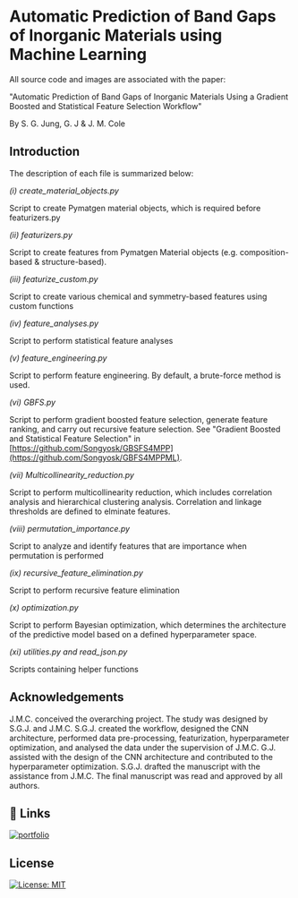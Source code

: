 # Automatic Prediction of Band Gaps of Inorganic Materials using Machine Learning

All source code and images are associated with the paper:

"Automatic Prediction of Band Gaps of Inorganic Materials Using a Gradient Boosted and Statistical Feature Selection Workflow" 

By S. G. Jung, G. J & J. M. Cole



## Introduction

The description of each file is summarized below:


*(i) create_material_objects.py*

Script to create Pymatgen material objects, which is required before featurizers.py

*(ii) featurizers.py*

Script to create features from Pymatgen Material objects (e.g. composition-based & structure-based). 

*(iii) featurize_custom.py*

Script to create various chemical and symmetry-based features using custom functions

*(iv) feature_analyses.py*

Script to perform statistical feature analyses

*(v) feature_engineering.py*

Script to perform feature engineering. By default, a brute-force method is used.

*(vi) GBFS.py*

Script to perform gradient boosted feature selection, generate feature ranking, and carry out recursive feature selection. See "Gradient Boosted and Statistical Feature Selection" in [https://github.com/Songyosk/GBSFS4MPP](https://github.com/Songyosk/GBFS4MPPML).

*(vii) Multicollinearity_reduction.py*

Script to perform multicollinearity reduction, which includes correlation analysis and hierarchical clustering analysis. Correlation and linkage thresholds are defined to elminate features. 

*(viii) permutation_importance.py*

Script to analyze and identify features that are importance when permutation is performed

*(ix) recursive_feature_elimination.py*

Script to perform recursive feature elimination 

*(x) optimization.py*

Script to perform Bayesian optimization, which determines the architecture of the predictive model based on a defined hyperparameter space.  

*(xi) utilities.py and read_json.py*

Scripts containing helper functions 


## Acknowledgements
J.M.C. conceived the overarching project. The study was designed by S.G.J. and J.M.C. S.G.J. created the workflow, designed the CNN architecture, performed data pre-processing, featurization, hyperparameter optimization, and analysed the data under the supervision of J.M.C. G.J. assisted with the design of the CNN architecture and contributed to the hyperparameter optimization. S.G.J. drafted the manuscript with the assistance from J.M.C. The final manuscript was read and approved by all authors.

## 🔗 Links
[![portfolio](https://img.shields.io/badge/Research_group-000?style=for-the-badge&logo=ko-fi&logoColor=white)](http://www.mole.phy.cam.ac.uk/)


## License
[![License: MIT](https://img.shields.io/badge/License-MIT-yellow.svg)](https://opensource.org/licenses/MIT)


